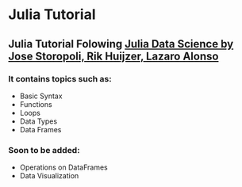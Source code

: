 # Julia Tutorial

## Julia Tutorial Folowing [Julia Data Science by Jose Storopoli, Rik Huijzer, Lazaro Alonso](https://juliadatascience.io)

### It contains topics such as:
* Basic Syntax
* Functions
* Loops
* Data Types
* Data Frames

### Soon to be added:
* Operations on DataFrames
* Data Visualization
